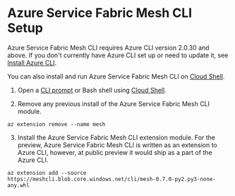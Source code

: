 # Azure Service Fabric Mesh CLI Setup

Azure Service Fabric Mesh CLI requires Azure CLI version 2.0.30 and above. If you don't currently have Azure CLI set up or need to update it, see [Install Azure CLI](https://docs.microsoft.com/en-us/cli/azure/install-azure-cli?view=azure-cli-latest).

You can also install and run Azure Service Fabric Mesh CLI on [Cloud Shell](https://docs.microsoft.com/en-us/azure/cloud-shell/overview).


1. Open a [CLI prompt](https://docs.microsoft.com/en-us/cli/azure/overview?view=azure-cli-latest) or Bash shell using [Cloud Shell](https://docs.microsoft.com/en-us/azure/cloud-shell/overview).

2. Remove any previous install of the Azure Service Fabric Mesh CLI module.

```cli
az extension remove --name mesh
```

3. Install the Azure Service Fabric Mesh CLI extension module. For the preview, Azure Service Fabric Mesh CLI is written as an extension to Azure CLI, however, at public preview it would ship as a part of the Azure CLI.

```cli
az extension add --source https://meshcli.blob.core.windows.net/cli/mesh-0.7.0-py2.py3-none-any.whl
```
